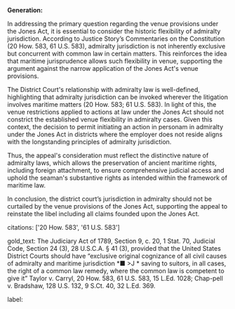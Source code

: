 **Generation:**

In addressing the primary question regarding the venue provisions under the Jones Act, it is essential to consider the historic flexibility of admiralty jurisdiction. According to Justice Story’s Commentaries on the Constitution (20 How. 583, 61 U.S. 583), admiralty jurisdiction is not inherently exclusive but concurrent with common law in certain matters. This reinforces the idea that maritime jurisprudence allows such flexibility in venue, supporting the argument against the narrow application of the Jones Act's venue provisions.

The District Court's relationship with admiralty law is well-defined, highlighting that admiralty jurisdiction can be invoked wherever the litigation involves maritime matters (20 How. 583; 61 U.S. 583). In light of this, the venue restrictions applied to actions at law under the Jones Act should not constrict the established venue flexibility in admiralty cases. Given this context, the decision to permit initiating an action in personam in admiralty under the Jones Act in districts where the employer does not reside aligns with the longstanding principles of admiralty jurisdiction. 

Thus, the appeal's consideration must reflect the distinctive nature of admiralty laws, which allows the preservation of ancient maritime rights, including foreign attachment, to ensure comprehensive judicial access and uphold the seaman's substantive rights as intended within the framework of maritime law.

In conclusion, the district court’s jurisdiction in admiralty should not be curtailed by the venue provisions of the Jones Act, supporting the appeal to reinstate the libel including all claims founded upon the Jones Act.

citations: ['20 How. 583', '61 U.S. 583']

gold_text: The Judiciary Act of 1789, Section 9, c. 20, 1 Stat. 70, Judicial Code, Section 24 (3), 28 U.S.C.A. § 41 (3), provided that the United States District Courts should have “exclusive original cognizance of all civil causes of admiralty and maritime jurisdiction *■ >J * saving to suitors, in all cases, the right of a common law remedy, where the common law is competent to give it” Taylor v. Carryl, 20 How. 583, 61 U.S. 583, 15 L.Ed. 1028; Chap-pell v. Bradshaw, 128 U.S. 132, 9 S.Ct. 40, 32 L.Ed. 369.

label: 